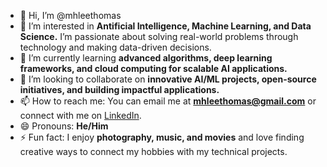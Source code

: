 - 👋 Hi, I’m @mhleethomas  
- 👀 I’m interested in **Antificial Intelligence, Machine Learning, and Data Science.** I’m passionate about solving real-world problems through technology and making data-driven decisions.  
- 🌱 I’m currently learning **advanced algorithms, deep learning frameworks, and cloud computing for scalable AI applications.**  
- 💞️ I’m looking to collaborate on **innovative AI/ML projects, open-source initiatives, and building impactful applications.**  
- 📫 How to reach me: You can email me at **mhleethomas@gmail.com** or connect with me on [LinkedIn](https://www.linkedin.com/in/mhleethomas).  
- 😄 Pronouns: **He/Him**  
- ⚡ Fun fact: I enjoy **photography, music, and movies** and love finding creative ways to connect my hobbies with my technical projects.  

